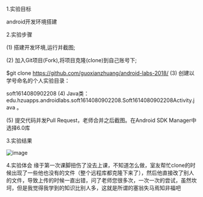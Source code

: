 
1.实验目标

android开发环境搭建

2.实验步骤

(1) 搭建开发环境,运行并截图;

(2) 加入Git项目(Fork),将项目克隆(clone)到自己账号下;

  $git clone https://github.com/guoxianzhuang/android-labs-2018/
(3) 创建以学号命名的个人实验目录：

 soft1614080902208
(4) Java类：edu.hzuapps.androidlabs.soft1614080902208.Soft1614080902208Activity.java 。

(5) 提交代码并发Pull Request，老师合并之后截图。在Android SDK Manager中选择6.0库

3.实验结果

![image](https://github.com/guoxianzhuang/android-labs-2018/blob/master/soft1614080902208/1614080902208.png)

4.实验体会
缘于第一次课脚扭伤了没去上课，不知道怎么做，室友帮忙clone的时候出现了一些他也没有的文件（整个远程库都克隆下来了），然后他直接改了别人的文件，导致上传的时候一直出错，问了老师您很多次，一次一次的尝试，虽然坎坷，但是我觉得我学到的知识比别人多，这就是所谓的塞翁失马焉知非福吧
